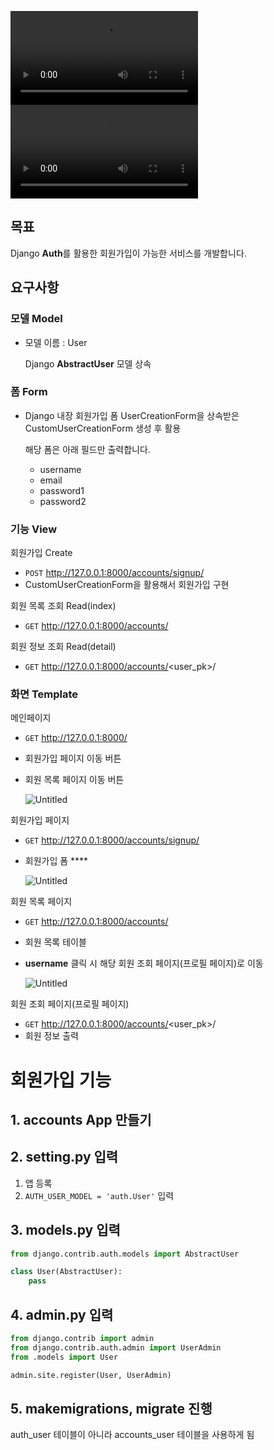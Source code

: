 ![회원가입](./movie.assets/%ED%9A%8C%EC%9B%90%EA%B0%80%EC%9E%85.mp4)
![회원목록](./movie.assets/%ED%9A%8C%EC%9B%90%EB%AA%A9%EB%A1%9D.mp4)
## 목표

Django **Auth**를 활용한 회원가입이 가능한 서비스를 개발합니다.

## 요구사항

### 모델 Model

- 모델 이름 : User
    
    Django **AbstractUser** 모델 상속
    

### **폼 Form**

- Django 내장 회원가입 폼 UserCreationForm을 상속받은 CustomUserCreationForm 생성 후 활용
    
    해당 폼은 아래 필드만 출력합니다.
    
    - username
    - email
    - password1
    - password2

### 기능 View

회원가입 Create

- `POST` http://127.0.0.1:8000/accounts/signup/
- CustomUserCreationForm을 활용해서 회원가입 구현

회원 목록 조회 Read(index)

- `GET` http://127.0.0.1:8000/accounts/

회원 정보 조회 Read(detail)

- `GET` http://127.0.0.1:8000/accounts/<user_pk>/

### 화면 Template

메인페이지

- `GET` http://127.0.0.1:8000/
- 회원가입 페이지 이동 버튼
- 회원 목록 페이지 이동 버튼
    
    ![Untitled](https://s3-us-west-2.amazonaws.com/secure.notion-static.com/fb2edac6-5056-4b5d-a067-200417f8149d/Untitled.png)
    

회원가입 페이지

- `GET` http://127.0.0.1:8000/accounts/signup/
- 회원가입 폼 ****
    
    ![Untitled](https://s3-us-west-2.amazonaws.com/secure.notion-static.com/e0faec52-56a9-4a13-8b3f-68d40622a98f/Untitled.png)
    

회원 목록 페이지

- `GET` http://127.0.0.1:8000/accounts/
- 회원 목록 테이블
- **username** 클릭 시 해당 회원 조회 페이지(프로필 페이지)로 이동
    
    ![Untitled](https://s3-us-west-2.amazonaws.com/secure.notion-static.com/9b3e71b7-966b-4982-a51c-d537d9a927d0/Untitled.png)
    

회원 조회 페이지(프로필 페이지)

- `GET` http://127.0.0.1:8000/accounts/<user_pk>/
- 회원 정보 출력

# 회원가입 기능

## 1. accounts App 만들기

## 2. setting.py 입력
1. 앱 등록
2. `AUTH_USER_MODEL = 'auth.User'` 입력

## 3. models.py 입력
```python
from django.contrib.auth.models import AbstractUser

class User(AbstractUser):
    pass
```

## 4. admin.py 입력
```python
from django.contrib import admin
from django.contrib.auth.admin import UserAdmin
from .models import User

admin.site.register(User, UserAdmin)
```

## 5. makemigrations, migrate 진행
auth_user 테이블이 아니라 accounts_user 테이블을 사용하게 됨


